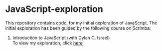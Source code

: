 # JavaScript-exploration
This repository contains code, for my initial exploration of JavaScript. The initial exploration has been guided by the following course on Scrimba:<br/>
1. Introduction to JavaScript (with Dylan C. Israel) <br/>
   To view my exploration, click [here](script.js)
